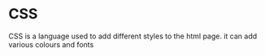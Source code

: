 # CSS 

CSS is a language used to add different styles to the html page.
it can add various colours and fonts

